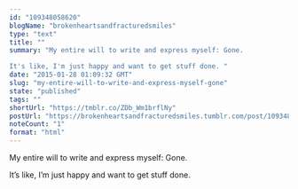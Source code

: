 ```yaml
---
id: "109348058620"
blogName: "brokenheartsandfracturedsmiles"
type: "text"
title: ""
summary: "My entire will to write and express myself: Gone.

It's like, I'm just happy and want to get stuff done. "
date: "2015-01-28 01:09:32 GMT"
slug: "my-entire-will-to-write-and-express-myself-gone"
state: "published"
tags: ""
shortUrl: "https://tmblr.co/ZDb_Wm1brflNy"
postUrl: "https://brokenheartsandfracturedsmiles.tumblr.com/post/109348058620/my-entire-will-to-write-and-express-myself-gone"
noteCount: "1"
format: "html"
---
```


My entire will to write and express myself: Gone.

It’s like, I’m just happy and want to get stuff done.